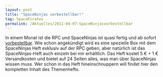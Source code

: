 ```yaml
---
layout: post
title: "SpaceNinjas vorbestellbar!"
tag: SpacePirates
permalink: /Aktuelles/2011-04-07-SpaceNinjasvorbestellbar
---
```


In einem Monat ist die RPC und SpaceNinjas ist quasi fertig und ab sofort [vorbestellbar](https://spacepirates.jcgames.de/Publikationen/). Wie schon angekündigt wird es eine spezielle Box mit dem SpaceNinjas Heft exklusiv auf der RPC geben, aber natürlich ist das SpaceNinjas-Heft auch einzeln bei mir erhältlich. Das Heft kostet 5 &euro; + 1 &euro; Versandkosten und bietet auf 24 Seiten alles, was man über SpaceNinjas wissen muss. Wer schon in das Heft hineinschnuppern will findet hier den kompletten Inhalt des Themenhefts.


